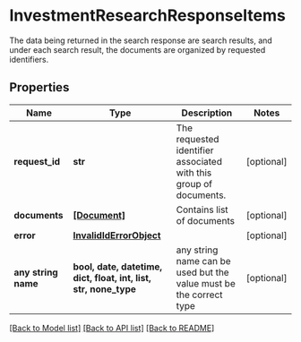 # InvestmentResearchResponseItems

The data being returned in the search response are search results, and under each search result, the documents are organized by requested identifiers. 

## Properties
Name | Type | Description | Notes
------------ | ------------- | ------------- | -------------
**request_id** | **str** | The requested identifier associated with this group of documents. | [optional] 
**documents** | [**[Document]**](Document.md) | Contains list of documents | [optional] 
**error** | [**InvalidIdErrorObject**](InvalidIdErrorObject.md) |  | [optional] 
**any string name** | **bool, date, datetime, dict, float, int, list, str, none_type** | any string name can be used but the value must be the correct type | [optional]

[[Back to Model list]](../README.md#documentation-for-models) [[Back to API list]](../README.md#documentation-for-api-endpoints) [[Back to README]](../README.md)



